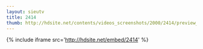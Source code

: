 ```yaml
---
layout: sieutv
title: 2414
thumb: http://hdsite.net/contents/videos_screenshots/2000/2414/preview_360p.mp4.jpg
---
```

{% include iframe src='http://hdsite.net/embed/2414' %}
 
